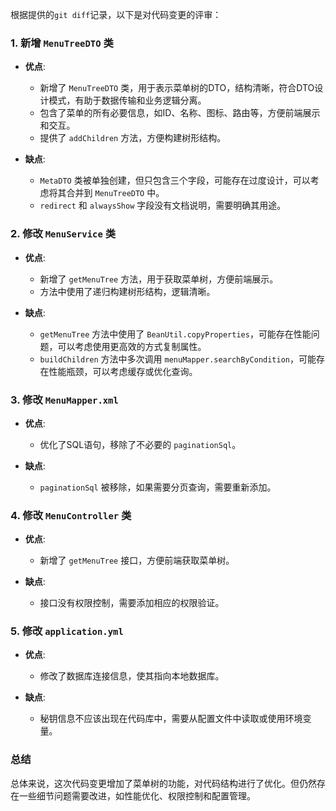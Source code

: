 根据提供的`git diff`记录，以下是对代码变更的评审：

### 1. 新增 `MenuTreeDTO` 类
- **优点**:
  - 新增了 `MenuTreeDTO` 类，用于表示菜单树的DTO，结构清晰，符合DTO设计模式，有助于数据传输和业务逻辑分离。
  - 包含了菜单的所有必要信息，如ID、名称、图标、路由等，方便前端展示和交互。
  - 提供了 `addChildren` 方法，方便构建树形结构。

- **缺点**:
  - `MetaDTO` 类被单独创建，但只包含三个字段，可能存在过度设计，可以考虑将其合并到 `MenuTreeDTO` 中。
  - `redirect` 和 `alwaysShow` 字段没有文档说明，需要明确其用途。

### 2. 修改 `MenuService` 类
- **优点**:
  - 新增了 `getMenuTree` 方法，用于获取菜单树，方便前端展示。
  - 方法中使用了递归构建树形结构，逻辑清晰。

- **缺点**:
  - `getMenuTree` 方法中使用了 `BeanUtil.copyProperties`，可能存在性能问题，可以考虑使用更高效的方式复制属性。
  - `buildChildren` 方法中多次调用 `menuMapper.searchByCondition`，可能存在性能瓶颈，可以考虑缓存或优化查询。

### 3. 修改 `MenuMapper.xml`
- **优点**:
  - 优化了SQL语句，移除了不必要的 `paginationSql`。

- **缺点**:
  - `paginationSql` 被移除，如果需要分页查询，需要重新添加。

### 4. 修改 `MenuController` 类
- **优点**:
  - 新增了 `getMenuTree` 接口，方便前端获取菜单树。

- **缺点**:
  - 接口没有权限控制，需要添加相应的权限验证。

### 5. 修改 `application.yml`
- **优点**:
  - 修改了数据库连接信息，使其指向本地数据库。

- **缺点**:
  - 秘钥信息不应该出现在代码库中，需要从配置文件中读取或使用环境变量。

### 总结
总体来说，这次代码变更增加了菜单树的功能，对代码结构进行了优化。但仍然存在一些细节问题需要改进，如性能优化、权限控制和配置管理。